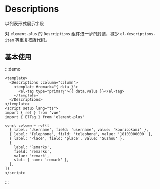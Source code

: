 # Descriptions

以列表形式展示字段

对 `element-plus` 的 `Descriptions` 组件进一步的封装，减少 `el-descriptions-item` 等重复模版代码。

## 基本使用

:::demo

```vue
<template>
  <Descriptions :column="column">
    <template #remark="{ data }">
      <el-tag type="primary">{{ data.value }}</el-tag>
    </template>
  </Descriptions>
</template>
<script setup lang="ts">
import { ref } from 'vue'
import { ElTag } from 'element-plus'

const column = ref([
  { label: 'Username', field: 'username', value: 'kooriookami' },
  { label: 'Telephone', field: 'telephone', value: '18100000000' },
  { label: 'Place', field: 'place', value: 'Suzhou' },
  {
    label: 'Remarks',
    field: 'remarks',
    value: 'remark',
    slot: { name: 'remark' },
  },
])
</script>
```

:::
